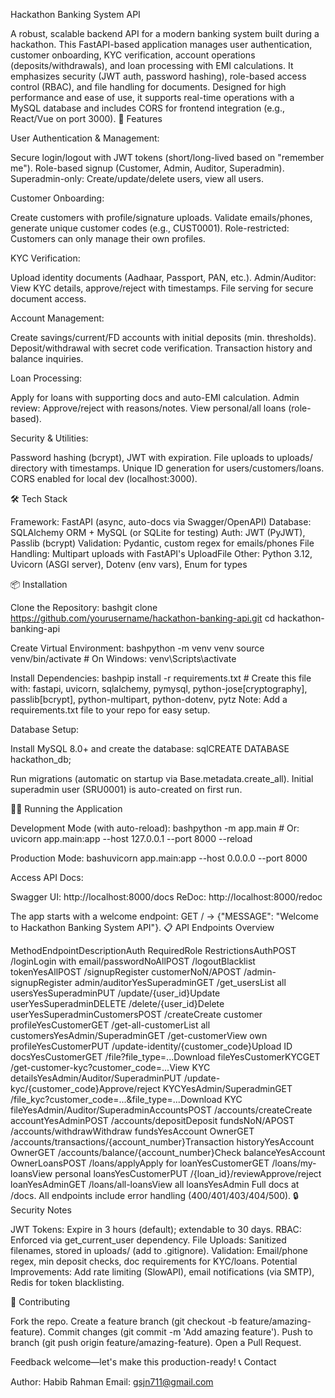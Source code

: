 Hackathon Banking System API
  
A robust, scalable backend API for a modern banking system built during a hackathon. This FastAPI-based application manages user authentication, customer onboarding, KYC verification, account operations (deposits/withdrawals), and loan processing with EMI calculations. It emphasizes security (JWT auth, password hashing), role-based access control (RBAC), and file handling for documents.
Designed for high performance and ease of use, it supports real-time operations with a MySQL database and includes CORS for frontend integration (e.g., React/Vue on port 3000).
🚀 Features

User Authentication & Management:

Secure login/logout with JWT tokens (short/long-lived based on "remember me").
Role-based signup (Customer, Admin, Auditor, Superadmin).
Superadmin-only: Create/update/delete users, view all users.


Customer Onboarding:

Create customers with profile/signature uploads.
Validate emails/phones, generate unique customer codes (e.g., CUST0001).
Role-restricted: Customers can only manage their own profiles.


KYC Verification:

Upload identity documents (Aadhaar, Passport, PAN, etc.).
Admin/Auditor: View KYC details, approve/reject with timestamps.
File serving for secure document access.


Account Management:

Create savings/current/FD accounts with initial deposits (min. thresholds).
Deposit/withdrawal with secret code verification.
Transaction history and balance inquiries.


Loan Processing:

Apply for loans with supporting docs and auto-EMI calculation.
Admin review: Approve/reject with reasons/notes.
View personal/all loans (role-based).


Security & Utilities:

Password hashing (bcrypt), JWT with expiration.
File uploads to uploads/ directory with timestamps.
Unique ID generation for users/customers/loans.
CORS enabled for local dev (localhost:3000).



🛠 Tech Stack

Framework: FastAPI (async, auto-docs via Swagger/OpenAPI)
Database: SQLAlchemy ORM + MySQL (or SQLite for testing)
Auth: JWT (PyJWT), Passlib (bcrypt)
Validation: Pydantic, custom regex for emails/phones
File Handling: Multipart uploads with FastAPI's UploadFile
Other: Python 3.12, Uvicorn (ASGI server), Dotenv (env vars), Enum for types

📦 Installation


Clone the Repository:
bashgit clone https://github.com/yourusername/hackathon-banking-api.git
cd hackathon-banking-api


Create Virtual Environment:
bashpython -m venv venv
source venv/bin/activate  # On Windows: venv\Scripts\activate


Install Dependencies:
bashpip install -r requirements.txt  # Create this file with: fastapi, uvicorn, sqlalchemy, pymysql, python-jose[cryptography], passlib[bcrypt], python-multipart, python-dotenv, pytz
Note: Add a requirements.txt file to your repo for easy setup.


Database Setup:

Install MySQL 8.0+ and create the database:
sqlCREATE DATABASE hackathon_db;

Run migrations (automatic on startup via Base.metadata.create_all).
Initial superadmin user (SRU0001) is auto-created on first run.



🏃‍♂️ Running the Application

Development Mode (with auto-reload):
bashpython -m app.main  # Or: uvicorn app.main:app --host 127.0.0.1 --port 8000 --reload

Production Mode:
bashuvicorn app.main:app --host 0.0.0.0 --port 8000

Access API Docs:

Swagger UI: http://localhost:8000/docs
ReDoc: http://localhost:8000/redoc



The app starts with a welcome endpoint: GET / → {"MESSAGE": "Welcome to Hackathon Banking System API"}.
📋 API Endpoints Overview

MethodEndpointDescriptionAuth RequiredRole RestrictionsAuthPOST /loginLogin with email/passwordNoAllPOST /logoutBlacklist tokenYesAllPOST /signupRegister customerNoN/APOST /admin-signupRegister admin/auditorYesSuperadminGET /get_usersList all usersYesSuperadminPUT /update/{user_id}Update userYesSuperadminDELETE /delete/{user_id}Delete userYesSuperadminCustomersPOST /createCreate customer profileYesCustomerGET /get-all-customerList all customersYesAdmin/SuperadminGET /get-customerView own profileYesCustomerPUT /update-identity/{customer_code}Upload ID docsYesCustomerGET /file?file_type=...Download fileYesCustomerKYCGET /get-customer-kyc?customer_code=...View KYC detailsYesAdmin/Auditor/SuperadminPUT /update-kyc/{customer_code}Approve/reject KYCYesAdmin/SuperadminGET /file_kyc?customer_code=...&file_type=...Download KYC fileYesAdmin/Auditor/SuperadminAccountsPOST /accounts/createCreate accountYesAdminPOST /accounts/depositDeposit fundsNoN/APOST /accounts/withdrawWithdraw fundsYesAccount OwnerGET /accounts/transactions/{account_number}Transaction historyYesAccount OwnerGET /accounts/balance/{account_number}Check balanceYesAccount OwnerLoansPOST /loans/applyApply for loanYesCustomerGET /loans/my-loansView personal loansYesCustomerPUT /{loan_id}/reviewApprove/reject loanYesAdminGET /loans/all-loansView all loansYesAdmin
Full docs at /docs. All endpoints include error handling (400/401/403/404/500).
🔒 Security Notes

JWT Tokens: Expire in 3 hours (default); extendable to 30 days.
RBAC: Enforced via get_current_user dependency.
File Uploads: Sanitized filenames, stored in uploads/ (add to .gitignore).
Validation: Email/phone regex, min deposit checks, doc requirements for KYC/loans.
Potential Improvements: Add rate limiting (SlowAPI), email notifications (via SMTP), Redis for token blacklisting.

🤝 Contributing

Fork the repo.
Create a feature branch (git checkout -b feature/amazing-feature).
Commit changes (git commit -m 'Add amazing feature').
Push to branch (git push origin feature/amazing-feature).
Open a Pull Request.

Feedback welcome—let's make this production-ready!
📞 Contact

Author: Habib Rahman
Email: gsjn711@gmail.com
